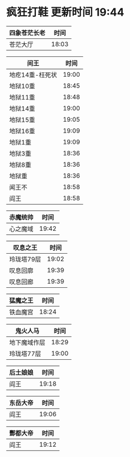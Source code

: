 # 疯狂打鞋 更新时间 19:44

| 四象苍茫长老   | 时间    |
|--------|-------|
| 苍茫大厅 | 18:03 |

| 间王   | 时间    |
|--------|-------|
| 地疙14重-枉死状 | 19:00 |
| 地狱10重 | 18:45 |
| 地狱11重 | 18:48 |
| 地狱14重 | 19:00 |
| 地狱15重 | 19:05 |
| 地狱16重 | 19:09 |
| 地狱1重 | 19:09 |
| 地狱3重 | 18:36 |
| 地狱8重 | 18:36 |
| 地狱重 | 18:36 |
| 闻王不 | 18:58 |
| 阎王 | 18:58 |

| 赤魔统帅   | 时间    |
|--------|-------|
| 心之魔域 | 19:42 |

| 叹息之王   | 时间    |
|--------|-------|
| 玲珑塔79层 | 19:02 |
| 叹息回廓 | 19:39 |
| 叹息回廊 | 19:39 |

| 猛魔之王   | 时间    |
|--------|-------|
| 铁血魔宫 | 18:24 |

| 鬼火人马   | 时间    |
|--------|-------|
| 地下魔域作层 | 18:29 |
| 玲珑塔77层 | 19:00 |

| 后土娘娘   | 时间    |
|--------|-------|
| 阎王 | 19:18 |

| 东岳大帝   | 时间    |
|--------|-------|
| 阎王 | 19:06 |

| 酆都大帝   | 时间    |
|--------|-------|
| 阎王 | 19:12 |
